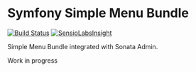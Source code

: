 Symfony Simple Menu Bundle
============
[![Build Status](https://travis-ci.org/kunicmarko20/SimpleMenuBundle.svg?branch=master)](https://travis-ci.org/kunicmarko20/SimpleMenuBundle) [![SensioLabsInsight](https://insight.sensiolabs.com/projects/54c01911-c1a8-4bba-851b-66b41eaacb7e/mini.png)](https://insight.sensiolabs.com/projects/54c01911-c1a8-4bba-851b-66b41eaacb7e)

Simple Menu Bundle integrated with Sonata Admin.

Work in progress
